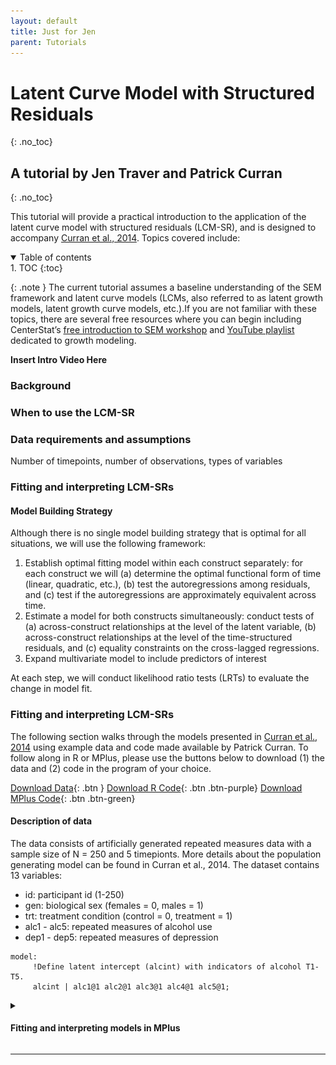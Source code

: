 ```yaml
---
layout: default
title: Just for Jen
parent: Tutorials
---
```

# Latent Curve Model with Structured Residuals
{: .no_toc}
## A tutorial by Jen Traver and Patrick Curran
{: .no_toc}


This tutorial will provide a practical introduction to the application of the latent curve model with structured residuals (LCM-SR), and is designed to accompany [Curran et al., 2014](https://www.ncbi.nlm.nih.gov/pmc/articles/PMC4067471/). Topics covered include:
<details open markdown = "block">
 <summary> Table of contents 
 </summary>
1. TOC
 {:toc}
</details>

{: .note } 
The current tutorial assumes a baseline understanding of the SEM framework and latent curve models (LCMs, also referred to as latent growth models, latent growth curve models, etc.).If you are not familiar with these topics, there are several free resources where you can begin including CenterStat’s [free introduction to SEM workshop](https://centerstat.org/introduction-to-structural-equation-modeling-async/) and [YouTube playlist](https://www.youtube.com/@centerstat/playlists) dedicated to growth modeling.      

**Insert Intro Video Here**
### Background

### When to use the LCM-SR

### Data requirements and assumptions
Number of timepoints, number of observations, types of variables

### Fitting and interpreting LCM-SRs

#### Model Building Strategy

Although there is no single model building strategy that is optimal for all situations, we will use the following framework:

1. Establish optimal fitting model within each construct separately: for each construct we will (a) determine the optimal functional form of time (linear, quadratic, etc.), (b) test the autoregressions among residuals, and (c) test if the autoregressions are approximately equivalent across time.
2. Estimate a model for both constructs simultaneously: conduct tests of (a) across-construct relationships at the level of the latent variable, (b) across-construct relationships at the level of the time-structured residuals, and (c) equality constraints on the cross-lagged regressions.
3. Expand multivariate model to include predictors of interest

At each step, we will conduct likelihood ratio tests (LRTs) to evaluate the change in model fit. 

### Fitting and interpreting LCM-SRs

The following section walks through the models presented in [Curran et al., 2014](https://www.ncbi.nlm.nih.gov/pmc/articles/PMC4067471/) using example data and code made available by Patrick Curran. To follow along in R or MPlus, please use the buttons below to download (1) the data and (2) code in the program of your choice.  
 
<!-- figure out how to best add code since R is all in one file and Mplus is across multiple files --> 
[Download Data](/currandemo.dat){: .btn }
[Download R Code](/LCM-SR.R){: .btn .btn-purple}
[Download MPlus Code](/MPlus){: .btn .btn-green}

#### Description of data

The data consists of artificially generated repeated measures data with a sample size of N = 250 and 5 timepionts. More details about the population generating model can be found in Curran et al., 2014. The dataset contains 13 variables:
* id: participant id (1-250)
* gen: biological sex (females = 0, males = 1)
* trt: treatment condition (control = 0, treatment = 1)
* alc1 - alc5: repeated measures of alcohol use
* dep1 - dep5: repeated measures of depression

```
model:
     !Define latent intercept (alcint) with indicators of alcohol T1-T5.
     alcint | alc1@1 alc2@1 alc3@1 alc4@1 alc5@1; 

```

<details>
 <summary><h4> Fitting and interpreting models in MPlus</h4></summary>
 <details> 
  <summary> <h5> Step 1: Univariate Unconditional Models </h5></summary>
          <details> <summary> <h6> Alcohol Use </h6></summary>
First, we fit a random-intercept model for alcohol use (see figure 1). Note that this is just a univariate latent curve model, we have not added any structure to the residuals yet. 
 
  <b><i> Figure 1: Intercept-Only Alcohol Use Model</i></b>
  <div><img src = "./images/LCM_tutorial_M1.1.001.jpeg" style = "width:400px"></div>

```
model:
     !Define latent intercept (alcint) with indicators of alcohol T1-T5.
     alcint | alc1@1 alc2@1 alc3@1 alc4@1 alc5@1; 

```

  Next, we include a latent slope factor and test whether model fit significantly improves (see Figure 2). 
 
  <b><i> Figure 2: Intercept and Slope Alcohol Use Model</i></b>
  <div><img src="./images/LCM_tutorial_M1.jpeg" style = "width:400px"></div>

```
model:
     !Define latent intercept (alcint) and latent slope (alcslp)
     alcint alcslp | alc1@0 alc2@1 alc3@2 alc4@3 alc5@4;
```

  Finally, we include structured residuals in our model and test whether these improve model fit (see Figure 3).

<b><i> Figure 3: Intercept, Slope, and Structured Residuals Alcohol Use Model </i></b>

<div><img src="./images/LCM_tutorial_M1.3.001.jpeg" style = "width:400px"></div>

```
model:
     !Define latent intercept (alcint) and latent slope (alcslp)
      alcint alcslp | alc1@0 alc2@1 alc3@2 alc4@3 alc5@4;

     !Regress residual at time T on the prior value of that residual (T-1)
     !Note: the ^ symbol denotes a residual
     alc2^-alc5^ pon alc1^alc4(ar)
  
```
  </details>
          <details> <summary> <h6> Depression </h6></summary></details>
</details>
 
 <details> <summary> <h5> Step 2: Bivariate Unconditional Models </h5></summary></details>
 <details> <summary> <h5> Step 3: Bivariate Conditional Models </h5></summary></details>


 
</details> 




---
